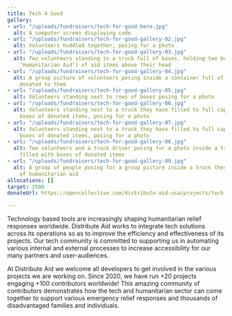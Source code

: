```yaml
---
title: Tech 4 Good
gallery:
- url: "/uploads/fundraisers/tech-for-good-hero.jpg"
  alt: A computer screen displaying code
- url: "/uploads/fundraisers/tech-for-good-gallery-02.jpg"
  alt: Volunteers huddled together, posing for a photo
- url: "/uploads/fundraisers/tech-for-good-gallery-03.jpg"
  alt: Two volunteers standing in a truck full of boxes, holding two boxes (labelled
    ‘Humanitarian Aid’) of aid items above their head
- url: "/uploads/fundraisers/tech-for-good-gallery-04.jpg"
  alt: A group picture of volunteers posing inside a container full of boxes of aid
    donated to them
- url: "/uploads/fundraisers/tech-for-good-gallery-05.jpg"
  alt: Volunteers standing next to rows of boxes posing for a photo
- url: "/uploads/fundraisers/tech-for-good-gallery-06.jpg"
  alt: Volunteers standing next to a truck they have filled to full capacity with
    boxes of donated items, posing for a photo
- url: "/uploads/fundraisers/tech-for-good-gallery-07.jpg"
  alt: Volunteers standing next to a truck they have filled to full capacity with
    boxes of donated items, posing for a photo
- url: "/uploads/fundraisers/tech-for-good-gallery-08.jpg"
  alt: Two volunteers and a truck driver posing for a photo inside a truck they have
    filled with boxes of donated items
- url: "/uploads/fundraisers/tech-for-good-gallery-09.jpg"
  alt: A group of people posing for a group picture inside a truck they have unloaded
    of humanitarian aid
allocations: []
target: 2500
donateUrl: https://opencollective.com/distribute-aid-usa/projects/tech-4-good/donate?amount=20&interval=month&platformTip=0

---
```

Technology based tools are increasingly shaping humanitarian relief responses worldwide. Distribute Aid works to integrate tech solutions across its operations so as to improve the efficiency and effectiveness of its projects. Our tech community is committed to supporting us in automating various internal and external processes to increase accessibility for our many partners and user-audiences.

At Distribute Aid we welcome all developers to get involved in the various projects we are working on. Since 2020, we have run +20 projects engaging +100 contributors worldwide! This amazing community of contributors demonstrates how the tech and humanitarian sector can come together to support various emergency relief responses and thousands of disadvantaged families and individuals.